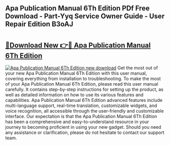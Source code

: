 ## Apa Publication Manual 6Th Edition PDf Free Download - Part-Yyq Service Owner Guide - User Repair Edition B3oAJ

# <h2><a href="http://bc16248.oget.top/?id=Apa+Publication+Manual+6Th+Edition">🔗Download New 👉🔴 Apa Publication Manual 6Th Edition</a></h2>

[![Apa Publication Manual 6Th Edition new download](https://i.imgur.com/5g1atiW.png)](http://bc16248.oget.top/?id=Apa+Publication+Manual+6Th+Edition)
Get the most out of your new Apa Publication Manual 6Th Edition with this user manual, covering everything from installation to troubleshooting. To make the most of your Apa Publication Manual 6Th Edition, please read this user manual carefully. It contains step-by-step instructions for setting up the product, as well as detailed information on how to use its various features and capabilities. Apa Publication Manual 6Th Edition advanced features include multi-language support, real-time translation, customizable widgets, and voice recognition, all accessible through the user-friendly and customizable interface. Our expectation is that the Apa Publication Manual 6Th Edition has been a comprehensive and easy-to-understand resource in your journey to becoming proficient in using your new gadget. Should you need any assistance or clarification, please do not hesitate to contact our support team.
